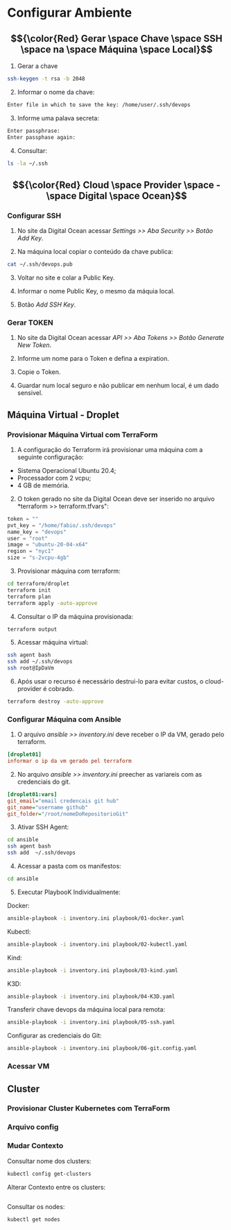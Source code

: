 # Configurar Ambiente

## $${\color{Red} Gerar \space Chave \space SSH \space na \space Máquina \space Local}$$

1. Gerar a chave
``` bash
ssh-keygen -t rsa -b 2048
```

2. Informar o nome da chave:

``` bash
Enter file in which to save the key: /home/user/.ssh/devops
```

3. Informe uma palava secreta:
``` bash
Enter passphrase:
Enter passphase again:
```

4. Consultar:
``` bash
ls -la ~/.ssh
```


## $${\color{Red} Cloud \space Provider \space - \space Digital \space Ocean}$$

### Configurar SSH

1. No site da Digital Ocean acessar *Settings >> Aba Security >> Botão Add Key*.

2. Na máquina local copiar o conteúdo da chave publica:

``` bash
cat ~/.ssh/devops.pub
```

3. Voltar no site e colar a Public Key.

4. Informar o nome Public Key, o mesmo da máquia local.

5. Botão *Add SSH Key*.


### Gerar TOKEN

1. No site da Digital Ocean acessar *API >> Aba Tokens >> Botão Generate New Token*.

2. Informe um nome para o Token e defina a expiration.

3. Copie o Token.

4. Guardar num local seguro e não publicar em nenhum local, é um dado sensivel.


## Máquina Virtual - Droplet

### Provisionar Máquina Virtual com TerraForm

1. A configuração do Terraform irá provisionar uma máquina com a seguinte configuração:
- Sistema Operacional Ubuntu 20.4;
- Processador com 2 vcpu;
- 4 GB de memória.

2. O token gerado no site da Digital Ocean deve ser inserido no arquivo *terraform >> terraform.tfvars":
``` tfvars
token = ""
pvt_key = "/home/fabio/.ssh/devops"
name_key = "devops"
user = "root"
image = "ubuntu-20-04-x64"
region = "nyc1"
size = "s-2vcpu-4gb"
```

3. Provisionar máquina com terraform:
``` bash
cd terraform/droplet
terraform init
terraform plan
terraform apply -auto-approve
```
 
4. Consultar o IP da máquina provisionada:
``` bash
terraform output
```

5. Acessar máquina virtual:
``` bash
ssh agent bash
ssh add ~/.ssh/devops
ssh root@IpDaVm 
```

6. Após usar o recurso é necessário destrui-lo para evitar custos, o cloud-provider é cobrado.
``` bash
terraform destroy -auto-approve
```

### Configurar Máquina com Ansible

1. O arquivo *ansible >> inventory.ini* deve receber o IP da VM, gerado pelo terraform.

``` ini
[droplet01]
informar o ip da vm gerado pel terraform
```

2. No arquivo *ansible >> inventory.ini* preecher as variareis com as credenciais do git.

``` ini
[droplet01:vars]
git_email="email credencais git hub"
git_name="username github"
git_folder="/root/nomeDoRepositorioGit"
```

3. Ativar SSH Agent:
``` bash
cd ansible
ssh agent bash
ssh add  ~/.ssh/devops
```

4. Acessar a pasta com os manifestos:

``` bash
cd ansible
```

5. Executar PlaybooK Individualmente:

Docker:
``` bash
ansible-playbook -i inventory.ini playbook/01-docker.yaml
```
Kubectl:
``` bash
ansible-playbook -i inventory.ini playbook/02-kubectl.yaml
```
Kind:
``` bash
ansible-playbook -i inventory.ini playbook/03-kind.yaml
```
K3D:
``` bash
ansible-playbook -i inventory.ini playbook/04-K3D.yaml
```

Transferir chave devops da máquina local para remota:
``` bash
ansible-playbook -i inventory.ini playbook/05-ssh.yaml
```

Configurar as credenciais do Git:
``` bash
ansible-playbook -i inventory.ini playbook/06-git.config.yaml
```


### Acessar VM

## Cluster
### Provisionar Cluster Kubernetes com TerraForm
### Arquivo config
### Mudar Contexto

Consultar nome dos clusters:

``` bash
kubectl config get-clusters
```

Alterar Contexto entre os clusters:

``` bash

```

Consultar os nodes:
``` bash
kubectl get nodes
```


